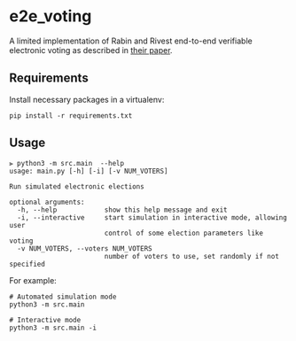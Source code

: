 # e2e_voting

A limited implementation of Rabin and Rivest end-to-end verifiable electronic voting as described in [their paper](https://people.csail.mit.edu/rivest/pubs/RR14b.pdf).

## Requirements

Install necessary packages in a virtualenv:
```
pip install -r requirements.txt
```

## Usage

```
⫸ python3 -m src.main  --help
usage: main.py [-h] [-i] [-v NUM_VOTERS]

Run simulated electronic elections

optional arguments:
  -h, --help            show this help message and exit
  -i, --interactive     start simulation in interactive mode, allowing user
                        control of some election parameters like voting
  -v NUM_VOTERS, --voters NUM_VOTERS
                        number of voters to use, set randomly if not specified
```

For example:
```
# Automated simulation mode
python3 -m src.main

# Interactive mode
python3 -m src.main -i
```
